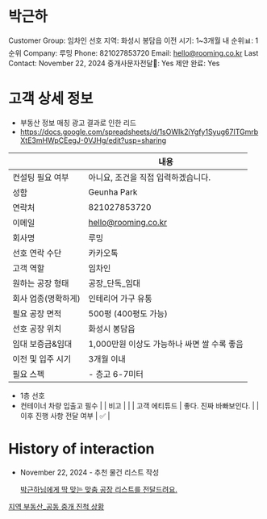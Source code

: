 # 박근하

Customer Group: 임차인
선호 지역: 화성시 봉담읍
이전 시기: 1~3개월 내
순위📊: 1순위
Company: 루밍
Phone: 821027853720
Email: hello@rooming.co.kr
Last Contact: November 22, 2024
중개사문자전달📩: Yes
제안 완료: Yes

# 고객 상세 정보

- 부동산 정보 매칭 광고 결과로 인한 리드
- https://docs.google.com/spreadsheets/d/1sOWIk2iYgfy1Syug67ITGmrbXtE3mHWpCEegJ-0VJHg/edit?usp=sharing

|  | 내용 |
| --- | --- |
| 컨설팅 필요 여부 | 아니요, 조건을 직접 입력하겠습니다. |
| 성함 | Geunha Park |
| 연락처 | 821027853720 |
| 이메일 | [hello@rooming.co.kr](mailto:hello@rooming.co.kr) |
| 회사명 | 루밍 |
| 선호 연락 수단 | 카카오톡 |
| 고객 역할 | 임차인 |
| 원하는 공장 형태 | 공장_단독_임대 |
| 회사 업종(명확하게) | 인테리어 가구 유통 |
| 필요 공장 면적 | 500평 (400평도 가능)  |
| 선호 공장 위치 | 화성시 봉담읍 |
| 임대 보증금&임대 | 1,000만원 이상도 가능하나 싸면 쌀 수록 좋음 |
| 이전 및 입주 시기 | 3개월 이내 |
| 필요 스펙 | - 층고 6-7미터
- 1층 선호
- 컨테이너 차량 입출고 필수 |
| 비고 |  |
| 고객 에티튜드 | 좋다. 진짜 바빠보인다.  |
| 이후 진행 사항 전달 여부 | ✅ |

# History of interaction

- November 22, 2024 - 추천 물건 리스트 작성
    
    [박근하님에게 딱 맞는 맞춤 공장 리스트를 전달드려요.](%E1%84%87%E1%85%A1%E1%86%A8%E1%84%80%E1%85%B3%E1%86%AB%E1%84%92%E1%85%A1%E1%84%82%E1%85%B5%E1%86%B7%E1%84%8B%E1%85%A6%E1%84%80%E1%85%A6%20%E1%84%84%E1%85%A1%E1%86%A8%20%E1%84%86%E1%85%A1%E1%86%BD%E1%84%82%E1%85%B3%E1%86%AB%20%E1%84%86%E1%85%A1%E1%86%BD%E1%84%8E%E1%85%AE%E1%86%B7%20%E1%84%80%E1%85%A9%E1%86%BC%E1%84%8C%E1%85%A1%E1%86%BC%20%E1%84%85%E1%85%B5%E1%84%89%E1%85%B3%E1%84%90%E1%85%B3%E1%84%85%E1%85%B3%E1%86%AF%20146e98ce7f71802c96b5dc935cfbcafa.md)
    

[지역 부동산_공동 중개 진척 상황 ](%E1%84%8C%E1%85%B5%E1%84%8B%E1%85%A7%E1%86%A8%20%E1%84%87%E1%85%AE%E1%84%83%E1%85%A9%E1%86%BC%E1%84%89%E1%85%A1%E1%86%AB_%E1%84%80%E1%85%A9%E1%86%BC%E1%84%83%E1%85%A9%E1%86%BC%20%E1%84%8C%E1%85%AE%E1%86%BC%E1%84%80%E1%85%A2%20%E1%84%8C%E1%85%B5%E1%86%AB%E1%84%8E%E1%85%A5%E1%86%A8%20%E1%84%89%E1%85%A1%E1%86%BC%E1%84%92%E1%85%AA%E1%86%BC%2012fe98ce7f71813c9ae7dc33da2f6e8b.csv)